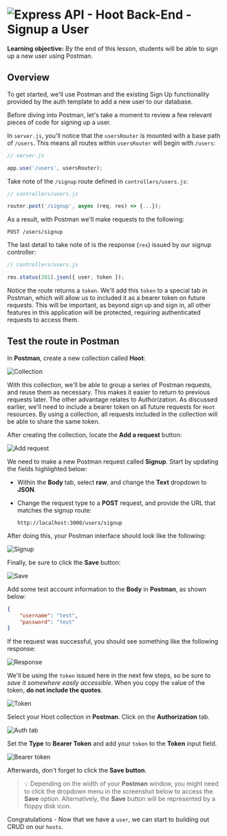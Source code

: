 # ![Express API - Hoot Back-End - Signup a User](./assets/hero.png)

**Learning objective:** By the end of this lesson, students will be able to sign up a new user using Postman.

## Overview

To get started, we'll use Postman and the existing Sign Up functionality provided by the auth template to add a new user to our database. 

Before diving into Postman, let's take a moment to review a few relevant pieces of code for signing up a user.

In `server.js`, you'll notice that the `usersRouter` is mounted with a base path of `/users`. This means all routes within `usersRouter` will begin with `/users`:

```js
// server.js

app.use('/users', usersRouter);
```

Take note of the `/signup` route defined in `controllers/users.js`:

```js
// controllers/users.js

router.post('/signup', async (req, res) => {...});
```

As a result, with Postman we'll make requests to the following:

```
POST /users/signup
```

The last detail to take note of is the response (`res`) issued by our signup controller:

```js
// controllers/users.js

res.status(201).json({ user, token });
```

Notice the route returns a `token`. We'll add this `token` to a special tab in Postman, which will allow us to included it as a bearer token on future requests. This will be important, as beyond sign up and sign in, all other features in this application will be protected, requiring authenticated requests to access them.

## Test the route in Postman

In **Postman**, create a new collection called **Hoot**:

![Collection](./assets/collection.png)

With this collection, we'll be able to group a series of Postman requests, and reuse them as necessary. This makes it easier to return to previous requests later. The other advantage relates to Authorization. As discussed earlier, we'll need to include a bearer token on all future requests for `Hoot` resources. By using a collection, all requests included in the collection will be able to share the same token.

After creating the collection, locate the **Add a request** button:

![Add request](./assets/add-request.png)

We need to make a new Postman request called **Signup**. Start by updating the fields highlighted below:

- Within the **Body** tab, select **raw**, and change the **Text** dropdown to **JSON**. 

- Change the request type to a **POST** request, and provide the URL that matches the signup route:

    ```
    http://localhost:3000/users/signup
    ```

After doing this, your Postman interface should look like the following:

![Signup](./assets/signup.png)

Finally, be sure to click the **Save** button:

![Save](./assets/save.png)

Add some test account information to the **Body** in **Postman**, as shown below:

```json
{
    "username": "test",
    "password": "test"
}
```

If the request was successful, you should see something like the following response:

![Response](./assets/response.png)

We'll be using the `token` issued here in the next few steps, so be sure to *save it somewhere easily accessible*. When you copy the value of the token, **do not include the quotes**.

![Token](./assets/token.png)

Select your Hoot collection in **Postman**. Click on the **Authorization** tab. 

![Auth tab](./assets/auth-tab.png)

Set the **Type** to **Bearer Token** and add your `token` to the **Token** input field. 

![Bearer token](./assets/bearer-token.png)

Afterwards, don't forget to click the **Save button**. 

> 💡 Depending on the width of your **Postman** window, you might need to click the dropdown menu in the screenshot below to access the **Save** option. Alternatively, the **Save** button will be represented by a floppy disk icon.

Congratulations - Now that we have a `user`, we can start to building out CRUD on our `hoots`.
